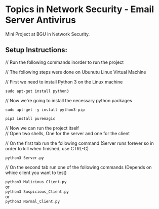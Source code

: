 # Topics in Network Security - Email Server Antivirus
 Mini Project at BGU in Network Security.


## Setup Instructions:

// Run the following commands inorder to run the project

// The following steps were done on Ubunutu Linux Virtual Machine

// First we need to install Python 3 on the Linux machine

`sudo apt-get install python3`

// Now we're going to install the necessary python packages

`sudo apt-get -y install python3-pip`

`pip3 install puremagic`

// Now we can run the project itself\
// Open two shells, One for the server and one for the client

// On the first tab run the following command (Server runs forever so in order to kill when finished, use CTRL-C)

`python3 Server.py`

// On the second tab run one of the following commands (Depends on whice client you want to test)

`python3 Malicious_Client.py`\
or\
`python3 Suspicious_Client.py`\
or\
`python3 Normal_Client.py`

